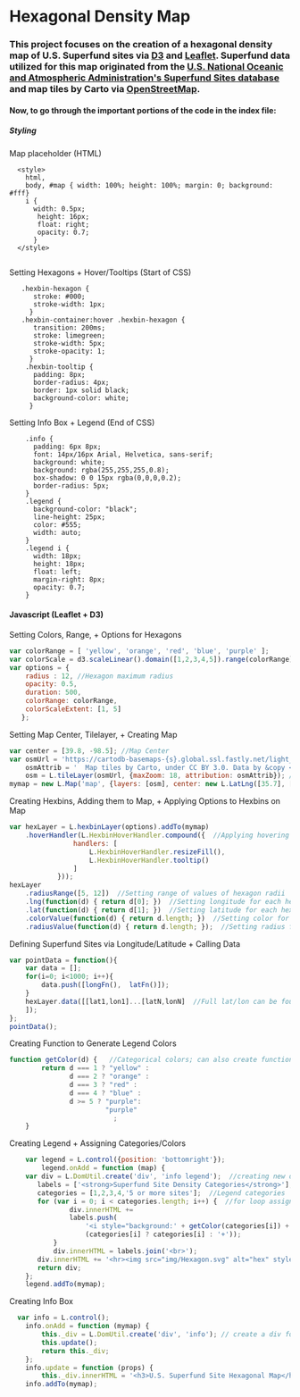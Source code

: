 # Hexagonal Density Map

### This project focuses on the creation of a hexagonal density map of U.S. Superfund sites via <a href="https://d3js.org/">D3</a> and <a href="https://leafletjs.com/">Leaflet</a>. Superfund data utilized for this map originated from the <a href="https://data.noaa.gov/dataset/dataset/superfund-sites">U.S. National Oceanic and Atmospheric Administration's Superfund Sites database</a> and map tiles by Carto via <a href="http://openstreetmap.org/copyright">OpenStreetMap</a>.

#### Now, to go through the important portions of the code in the index file:

##### Styling

Map placeholder (HTML)

```
  <style> 
    html,
    body, #map { width: 100%; height: 100%; margin: 0; background: #fff}
    i {
      width: 0.5px;
       height: 16px;
       float: right;
       opacity: 0.7;
      }
  </style>
  
```
Setting Hexagons + Hover/Tooltips (Start of CSS)
```
   .hexbin-hexagon { 
      stroke: #000;
      stroke-width: 1px;
     }
   .hexbin-container:hover .hexbin-hexagon {
      transition: 200ms;
      stroke: limegreen;
      stroke-width: 5px;
      stroke-opacity: 1;
     }
    .hexbin-tooltip {
      padding: 8px;
      border-radius: 4px;
      border: 1px solid black;
      background-color: white;
     }
```
Setting Info Box + Legend (End of CSS)
```
    .info {
      padding: 6px 8px;
      font: 14px/16px Arial, Helvetica, sans-serif;
      background: white;
      background: rgba(255,255,255,0.8);
      box-shadow: 0 0 15px rgba(0,0,0,0.2);
      border-radius: 5px;
    }
    .legend {
      background-color: "black";
      line-height: 25px;
      color: #555;
      width: auto;
    }
    .legend i {
      width: 18px;
      height: 18px;
      float: left;
      margin-right: 8px;
      opacity: 0.7;
    }
```
#### Javascript (Leaflet + D3)
Setting Colors, Range, + Options for Hexagons
```javascript
var colorRange = [ 'yellow', 'orange', 'red', 'blue', 'purple' ];
var colorScale = d3.scaleLinear().domain([1,2,3,4,5]).range(colorRange);
var options = {
    radius : 12, //Hexagon maximum radius
    opacity: 0.5,
    duration: 500,
    colorRange: colorRange,
    colorScaleExtent: [1, 5]
   };
```
Setting Map Center, Tilelayer, + Creating Map
```javascript
var center = [39.8, -98.5]; //Map Center
var osmUrl = 'https://cartodb-basemaps-{s}.global.ssl.fastly.net/light_all/{z}/{x}/{y}.png',
    osmAttrib = '  Map tiles by Carto, under CC BY 3.0. Data by &copy <a href="http://openstreetmap.org/copyright">OpenStreetMap</a>, under ODbL.',
    osm = L.tileLayer(osmUrl, {maxZoom: 18, attribution: osmAttrib}); //Tilelayer
mymap = new L.Map('map', {layers: [osm], center: new L.LatLng([35.7], [-98]), zoom: 4}); // Creating map
```
Creating Hexbins, Adding them to Map, + Applying Options to Hexbins on Map
```javascript
var hexLayer = L.hexbinLayer(options).addTo(mymap)
	.hoverHandler(L.HexbinHoverHandler.compound({  //Applying hovering
				handlers: [
					L.HexbinHoverHandler.resizeFill(),
					L.HexbinHoverHandler.tooltip() 
				]
			}));
hexLayer
	.radiusRange([5, 12])  //Setting range of values of hexagon radii
	.lng(function(d) { return d[0]; })  //Setting longitude for each hex
	.lat(function(d) { return d[1]; })  //Setting latitude for each hex
	.colorValue(function(d) { return d.length; })  //Setting color for each hex
	.radiusValue(function(d) { return d.length; });  //Setting radius for each hex
```
Defining Superfund Sites via Longitude/Latitude + Calling Data
```javascript
var pointData = function(){
    var data = [];
    for(i=0; i<1000; i++){
        data.push([longFn(),  latFn()]);
    }
    hexLayer.data([[lat1,lon1]...[latN,lonN]  //Full lat/lon can be found in index file
    ]);
};
pointData();
```
Creating Function to Generate Legend Colors
```javascript
function getColor(d) {   //Categorical colors; can also create function to assign color based on continuous values
        return d === 1 ? "yellow" :
               d === 2 ? "orange" :
               d === 3 ? "red" :
               d === 4 ? "blue" :
               d >= 5 ? "purple":
                        "purple"
                          ;
    }
```
Creating Legend + Assigning Categories/Colors
```javascript
    var legend = L.control({position: 'bottomright'});
        legend.onAdd = function (map) {
    var div = L.DomUtil.create('div', 'info legend');  //creating new div for legend
       labels = ['<strong>Superfund Site Density Categories</strong>'],   //Legend title
       categories = [1,2,3,4,'5 or more sites'];  //Legend categories
       for (var i = 0; i < categories.length; i++) {  //for loop assigning colors + categories
               div.innerHTML +=
               labels.push(
                   '<i style="background:' + getColor(categories[i]) + '"></i> ' +
                   (categories[i] ? categories[i] : '+'));
           }
           div.innerHTML = labels.join('<br>');
	   div.innerHTML += '<hr><img src="img/Hexagon.svg" alt="hex" style="width:80px;height:80px;">'
       return div;
    };
    legend.addTo(mymap);
```
Creating Info Box
```javascript
  var info = L.control();
    info.onAdd = function (mymap) {
        this._div = L.DomUtil.create('div', 'info'); // create a div for info box
        this.update();
        return this._div;
    };
    info.update = function (props) {
        this._div.innerHTML = '<h3>U.S. Superfund Site Hexagonal Map</h3>' + '<h4>Superfund sites are locations in the U.S. with extensive </br> environmental contamination that the federal government </br> has designated for cleanup fund allocation.</h4>' + 'Data Source: U.S. Department of Commerce - NOAA'};
    info.addTo(mymap);
```

